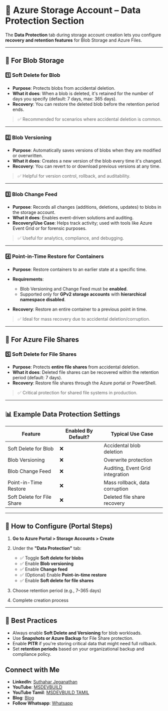 # 🔐 Azure Storage Account – Data Protection Section

The **Data Protection** tab during storage account creation lets you configure **recovery and retention features** for Blob Storage and Azure Files.

---

## 📁 For Blob Storage

### 1️⃣ **Soft Delete for Blob**

* **Purpose**: Protects blobs from accidental deletion.
* **What it does**: When a blob is deleted, it's retained for the number of days you specify (default: 7 days, max: 365 days).
* **Recovery**: You can restore the deleted blob before the retention period ends.

> ✅ Recommended for scenarios where accidental deletion is common.

---

### 2️⃣ **Blob Versioning**

* **Purpose**: Automatically saves versions of blobs when they are modified or overwritten.
* **What it does**: Creates a new version of the blob every time it's changed.
* **Recovery**: You can revert to or download previous versions at any time.

> ✅ Helpful for version control, rollback, and auditability.

---

### 3️⃣ **Blob Change Feed**

* **Purpose**: Records all changes (additions, deletions, updates) to blobs in the storage account.
* **What it does**: Enables event-driven solutions and auditing.
* **Recovery/Use Case**: Helps track activity; used with tools like Azure Event Grid or for forensic purposes.

> ✅ Useful for analytics, compliance, and debugging.

---

### 4️⃣ **Point-in-Time Restore for Containers**

* **Purpose**: Restore containers to an earlier state at a specific time.
* **Requirements**:

  * Blob Versioning and Change Feed must be **enabled**.
  * Supported only for **GPv2 storage accounts** with **hierarchical namespace disabled**.
* **Recovery**: Restore an entire container to a previous point in time.

> ✅ Ideal for mass recovery due to accidental deletion/corruption.

---

## 📂 For Azure File Shares

### 5️⃣ **Soft Delete for File Shares**

* **Purpose**: Protects **entire file shares** from accidental deletion.
* **What it does**: Deleted file shares can be recovered within the retention period (default: 7 days).
* **Recovery**: Restore file shares through the Azure portal or PowerShell.

> ✅ Critical protection for shared file systems in production.

---

## 📊 Example Data Protection Settings

| Feature                    | Enabled By Default? | Typical Use Case                 |
| -------------------------- | ------------------- | -------------------------------- |
| Soft Delete for Blob       | ❌                   | Accidental blob deletion         |
| Blob Versioning            | ❌                   | Overwrite protection             |
| Blob Change Feed           | ❌                   | Auditing, Event Grid integration |
| Point-in-Time Restore      | ❌                   | Mass rollback, data corruption   |
| Soft Delete for File Share | ❌                   | Deleted file share recovery      |

---

## 🧪 How to Configure (Portal Steps)

1. **Go to Azure Portal > Storage Accounts > Create**
2. Under the **"Data Protection"** tab:

   * ✅ Toggle **Soft delete for blobs**
   * ✅ Enable **Blob versioning**
   * ✅ Enable **Change feed**
   * ✅ (Optional) Enable **Point-in-time restore**
   * ✅ Enable **Soft delete for file shares**
3. Choose retention period (e.g., 7–365 days)
4. Complete creation process

---

## 📝 Best Practices

* Always enable **Soft Delete and Versioning** for blob workloads.
* Use **Snapshots or Azure Backup** for File Share protection.
* Enable **PITR** if you're storing critical data that might need full rollback.
* Set **retention periods** based on your organizational backup and compliance policy.

## Connect with Me
- **LinkedIn**: [Suthahar Jeganathan](https://www.linkedin.com/in/jssuthahar/)
- **YouTube**: [MSDEVBUILD](https://www.youtube.com/@MSDEVBUILD)
- **YouTube Tamil**: [MSDEVBUILD TAMIL](https://www.youtube.com/@MSDEVBUILDTamil)
- **Blog**: [Blog](https://www.msdevbuild.com/)
- **Follow Whatsapp**: [Whatsapp](https://www.whatsapp.com/channel/0029Va5j2rHEFeXcTlUhQB0J)
